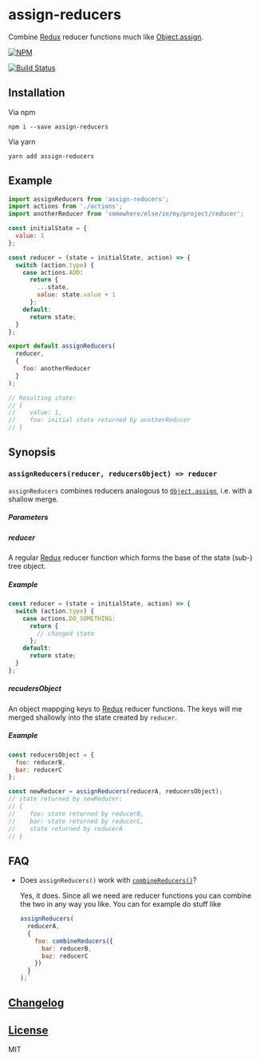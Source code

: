 # assign-reducers

Combine [Redux](https://redux.js.org) reducer functions much like [Object.assign](https://developer.mozilla.org/en-US/docs/Web/JavaScript/Reference/Global_Objects/Object/assign).

[![NPM](https://nodei.co/npm/assign-reducers.png?downloads=true)](https://nodei.co/npm/assign-reducers/)

[![Build Status](https://travis-ci.org/haensl/assign-reducers.svg?branch=master)](https://travis-ci.org/haensl/assign-reducers)

## Installation

Via npm

```
npm i --save assign-reducers
```

Via yarn

```
yarn add assign-reducers
```

## Example

```javascript
import assignReducers from 'assign-reducers';
import actions from './actions';
import anotherReducer from 'somewhere/else/in/my/project/reducer';

const initialState = {
  value: 1
};

const reducer = (state = initialState, action) => {
  switch (action.type) {
    case actions.ADD:
      return {
        ...state,
        value: state.value + 1
      };
    default:
      return state;
  }
};

export default assignReducers(
  reducer,
  {
    foo: anotherReducer
  }
);

// Resulting state:
// {
//    value: 1,
//    foo: initial state returned by anotherReducer
// }

```

## Synopsis

### `assignReducers(reducer, reducersObject) => reducer`

`assignReducers` combines reducers analogous to [`Object.assign`](https://developer.mozilla.org/en-US/docs/Web/JavaScript/Reference/Global_Objects/Object/assign), i.e. with a shallow merge.

##### Parameters

##### reducer

A regular [Redux](https://redux.js.org) reducer function which forms the base of the state (sub-) tree object.

##### Example

```javascript
const reducer = (state = initialState, action) => {
  switch (action.type) {
    case actions.DO_SOMETHING:
      return {
        // changed state
      };
    default:
      return state;
  }
};
```

##### recudersObject

An object mappging keys to [Redux](https://redux.js.org) reducer functions. The keys will me merged shallowly into the state created by `reducer`.

##### Example

```javascript
const reducersObject = {
  foo: reducerB,
  bar: reducerC
};

const newReducer = assignReducers(reducerA, reducersObject);
// state returned by newReducer:
// {
//    foo: state returned by reducerB,
//    bar: state returned by reducerC,
//    state returned by reducerA
// }
```

## FAQ

* Does `assignReducers()` work with [`combineReducers()`](https://redux.js.org/api/combinereducers)?

  Yes, it does. Since all we need are reducer functions you can combine the two in any way you like. You can for example do stuff like
  
  ```javascript
  assignReducers(
    reducerA,
    {
      foo: combineReducers({
        bar: reducerB,
        baz: reducerC
      })
    }
  );`
  ```

## [Changelog](CHANGELOG.md)

## [License](LICENSE)

MIT
